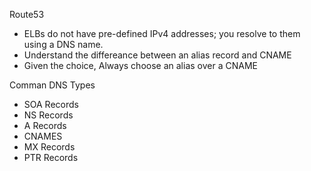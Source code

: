 Route53

- ELBs do not have pre-defined IPv4 addresses; you resolve to them using a DNS name.
- Understand the differeance between an alias record and CNAME
- Given the choice, Always choose an alias over a CNAME

Comman DNS Types
- SOA Records
- NS Records
- A Records
- CNAMES
- MX Records
- PTR Records



